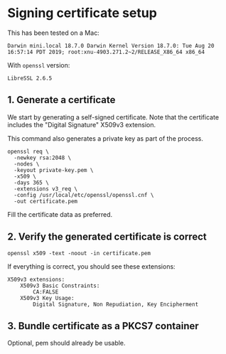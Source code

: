 # Signing certificate setup

This has been tested on a Mac:

```
Darwin mini.local 18.7.0 Darwin Kernel Version 18.7.0: Tue Aug 20 16:57:14 PDT 2019; root:xnu-4903.271.2~2/RELEASE_X86_64 x86_64
```

With `openssl` version:

```
LibreSSL 2.6.5
```

## 1. Generate a certificate

We start by generating a self-signed certificate. Note that the certificate includes the "Digital Signature" X509v3 extension.

This command also generates a private key as part of the process.

```
openssl req \
  -newkey rsa:2048 \
  -nodes \
  -keyout private-key.pem \
  -x509 \
  -days 365 \
  -extensions v3_req \
  -config /usr/local/etc/openssl/openssl.cnf \
  -out certificate.pem
```

Fill the certificate data as preferred.

## 2. Verify the generated certificate is correct

```
openssl x509 -text -noout -in certificate.pem
```

If everything is correct, you should see these extensions:

```
X509v3 extensions:
    X509v3 Basic Constraints:
        CA:FALSE
    X509v3 Key Usage:
        Digital Signature, Non Repudiation, Key Encipherment
```

## 3. Bundle certificate as a PKCS7 container

Optional, pem should already be usable.
